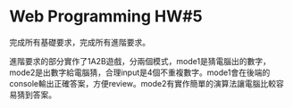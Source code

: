 # Web Programming HW#5

完成所有基礎要求，完成所有進階要求。

進階要求的部分實作了1A2B遊戲，分兩個模式，mode1是猜電腦出的數字，mode2是出數字給電腦猜，合理input是4個不重複數字。mode1會在後端的console輸出正確答案，方便review。mode2有實作簡單的演算法讓電腦比較容易猜到答案。
